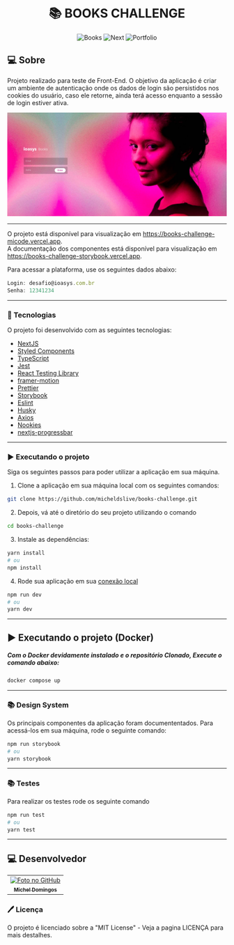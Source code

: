 <h1 align="center">
  📚 BOOKS CHALLENGE
</h1>

<p align="center">
  <img alt="Books" src="https://img.shields.io/static/v1?label=books&message=challenge&color=success&labelColor=grey">
  
  <img alt="Next" src="https://img.shields.io/static/v1?label=stack&message=nextjs&color=success&labelColor=grey">
  
  <img alt="Portfolio" src="https://img.shields.io/static/v1?label=portfolio&message=MICODE&color=success&labelColor=grey">
</p>




## 💻 Sobre

Projeto realizado para teste de Front-End. O objetivo da aplicação é criar um ambiente de autenticação onde os dados de login são persistidos nos cookies do usuário, caso ele retorne, ainda terá acesso enquanto a sessão de login estiver ativa.

<p align="center">
  <img src="./.github/demo.jpg" />
</p>

---
O projeto está disponível para visualização em https://books-challenge-micode.vercel.app. <br>
A documentação dos componentes está disponível para visualização em https://books-challenge-storybook.vercel.app.


Para acessar a plataforma, use os seguintes dados abaixo:

```js
Login: desafio@ioasys.com.br
Senha: 12341234
```
---

### 🚀 Tecnologias

O projeto foi desenvolvido com as seguintes tecnologias:

- [NextJS](https://nextjs.org/)
- [Styled Components](https://styled-components.com/)
- [TypeScript](https://www.typescriptlang.org/)
- [Jest](https://jestjs.io/)
- [React Testing Library](https://testing-library.com/docs/react-testing-library/intro)
- [framer-motion](https://www.npmjs.com/package/framer-motion)
- [Prettier](https://prettier.io/)
- [Storybook](https://storybook.js.org/)
- [Eslint](https://eslint.org/)
- [Husky](https://github.com/typicode/husky)
- [Axios](https://axios-http.com/)
- [Nookies](https://github.com/maticzav/nookies)
- [nextjs-progressbar](https://www.npmjs.com/package/nextjs-progressbar)

---

### ▶️ Executando o projeto

Siga os seguintes passos para poder utilizar a aplicação em sua máquina.

1. Clone a aplicação em sua máquina local com os seguintes comandos:

```bash
git clone https://github.com/micheldslive/books-challenge.git
```

2. Depois, vá até o diretório do seu projeto utilizando o comando

```bash
cd books-challenge
```

3. Instale as dependências:

```bash
yarn install
# ou
npm install
```

4. Rode sua aplicação em sua [conexão local](http://localhost:3000)

```bash
npm run dev
# ou
yarn dev
```

---

## ▶️ Executando o projeto (Docker)

##### Com o Docker devidamente instalado e o repositório Clonado, Execute o comando abaixo:

```bash
docker compose up
```
---

### 📚 Design System
 Os principais componentes da aplicação foram documententados. Para acessá-los em sua máquina, rode o seguinte comando:

```bash
npm run storybook
# ou
yarn storybook
```
---
### 📚 Testes
Para realizar os testes rode os seguinte comando

```bash
npm run test
# ou
yarn test
```
---

## 💻 Desenvolvedor<br>

<table>
  <tr>
    <td align="center">
      <a href="https://github.com/micheldslive">
        <img src="https://avatars.githubusercontent.com/u/55795597?v=4" width="100" alt="Foto no GitHub"/><br>
        <sub>
          <b>Michel Domingos</b>
        </sub>
      </a>
    </td>
  </tr>
</table>

### 🖊️ Licença

O projeto é licenciado sobre a "MIT License" - Veja a pagina LICENÇA para mais destalhes.
